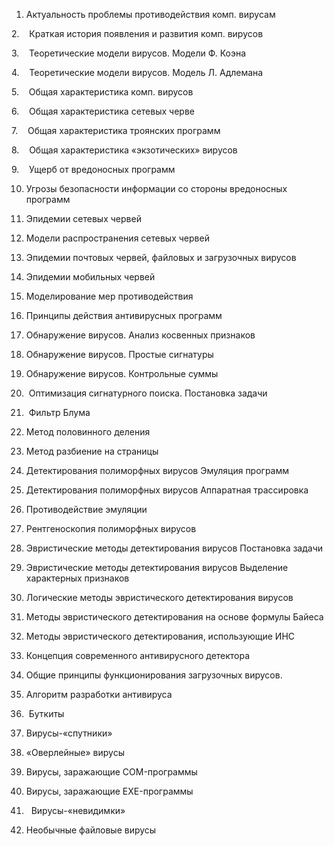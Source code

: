 1. Актуальность проблемы противодействия комп. вирусам

2.    Краткая история появления и развития комп. вирусов

3.    Теоретические модели вирусов. Модели Ф. Коэна

4.    Теоретические модели вирусов. Модель Л. Адлемана

5.    Общая характеристика комп. вирусов

6.    Общая характеристика сетевых черве

7.    Общая характеристика троянских программ

8.    Общая характеристика «экзотических» вирусов

9.    Ущерб от вредоносных программ

10. Угрозы безопасности информации со стороны вредоносных программ

11. Эпидемии сетевых червей

12. Модели распространения сетевых червей

13. Эпидемии почтовых червей, файловых и загрузочных вирусов

14. Эпидемии мобильных червей

15. Моделирование мер противодействия

16. Принципы действия антивирусных программ

17. Обнаружение вирусов. Анализ косвенных признаков

18. Обнаружение вирусов. Простые сигнатуры

19. Обнаружение вирусов. Контрольные суммы

20.  Оптимизация сигнатурного поиска. Постановка задачи

21.  Фильтр Блума

22. Метод половинного деления

23. Метод разбиение на страницы

24. Детектирования полиморфных вирусов Эмуляция программ

25. Детектирования полиморфных вирусов Аппаратная трассировка

26. Противодействие эмуляции

27. Рентгеноскопия полиморфных вирусов

28. Эвристические методы детектирования вирусов Постановка задачи

29. Эвристические методы детектирования вирусов Выделение характерных признаков

30. Логические методы эвристического детектирования вирусов

31. Методы эвристического детектирования на основе формулы Байеса

32. Методы эвристического детектирования, использующие ИНС

33. Концепция современного антивирусного детектора

34. Общие принципы функционирования загрузочных вирусов.

35. Алгоритм разработки антивируса

36.  Буткиты

37. Вирусы-«спутники»

38. «Оверлейные» вирусы

39. Вирусы, заражающие COM-программы

40. Вирусы, заражающие EXE-программы

41.   Вирусы-«невидимки»

42. Необычные файловые вирусы